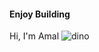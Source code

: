 #### Enjoy Building
Hi, I'm Amal
![dino](https://github.com/anamallay/anamallay/assets/93478850/456d28c1-92f6-4939-b712-8fac58c4f29d)
